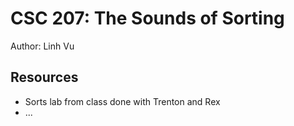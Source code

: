 # CSC 207: The Sounds of Sorting

Author: Linh Vu

## Resources

- Sorts lab from class done with Trenton and Rex
- ...
